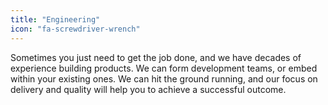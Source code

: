 ```yaml
---
title: "Engineering"
icon: "fa-screwdriver-wrench"
---
```


Sometimes you just need to get the job done, and we have decades of experience building products. We can form development teams, or embed within your existing ones. We can hit the ground running, and our focus on delivery and quality will help you to achieve a successful outcome.
